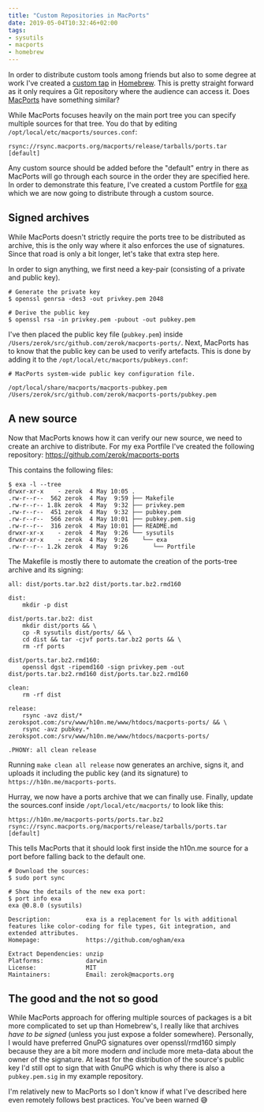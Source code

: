 ```yaml
---
title: "Custom Repositories in MacPorts"
date: 2019-05-04T10:32:46+02:00
tags:
- sysutils
- macports
- homebrew
---
```


In order to distribute custom tools among friends but also to some degree at work I've created a [custom tap](https://docs.brew.sh/Taps) in [Homebrew](https://brew.sh). This is pretty straight forward as it only requires a Git repository where the audience can access it. Does [MacPorts](https://www.macports.org) have something similar?

While MacPorts focuses heavily on the main port tree you can specify multiple sources for that tree. You do that by editing `/opt/local/etc/macports/sources.conf`:

```
rsync://rsync.macports.org/macports/release/tarballs/ports.tar [default]
```

Any custom source should be added before the "default" entry in there as MacPorts will go through each source in the order they are specified here. In order to demonstrate this feature, I've created a custom Portfile for [exa][] which we are now going to distribute through a custom source.

## Signed archives

While MacPorts doesn't strictly require the ports tree to be distributed as archive, this is the only way where it also enforces the use of signatures. Since that road is only a bit longer, let's take that extra step here.

In order to sign anything, we first need a key-pair (consisting of a private and public key).

```
# Generate the private key
$ openssl genrsa -des3 -out privkey.pem 2048

# Derive the public key
$ openssl rsa -in privkey.pem -pubout -out pubkey.pem
```

I've then placed the public key file (`pubkey.pem`) inside `/Users/zerok/src/github.com/zerok/macports-ports/`. Next, MacPorts has to know that the public key can be used to verify artefacts. This is done by adding it to the `/opt/local/etc/macports/pubkeys.conf`:

```
# MacPorts system-wide public key configuration file.

/opt/local/share/macports/macports-pubkey.pem
/Users/zerok/src/github.com/zerok/macports-ports/pubkey.pem
```

## A new source

Now that MacPorts knows how it can verify our new source, we need to create an archive to distribute. For my exa Portfile I've created the following repository: <https://github.com/zerok/macports-ports>

This contains the following files:

```
$ exa -l --tree
drwxr-xr-x    - zerok  4 May 10:05 .
.rw-r--r--  562 zerok  4 May  9:59 ├── Makefile
.rw-r--r-- 1.8k zerok  4 May  9:32 ├── privkey.pem
.rw-r--r--  451 zerok  4 May  9:32 ├── pubkey.pem
.rw-r--r--  566 zerok  4 May 10:01 ├── pubkey.pem.sig
.rw-r--r--  316 zerok  4 May 10:01 ├── README.md
drwxr-xr-x    - zerok  4 May  9:26 └── sysutils
drwxr-xr-x    - zerok  4 May  9:26    └── exa
.rw-r--r-- 1.2k zerok  4 May  9:26       └── Portfile
```

The Makefile is mostly there to automate the creation of the ports-tree archive and its signing:

```
all: dist/ports.tar.bz2 dist/ports.tar.bz2.rmd160

dist:
	mkdir -p dist

dist/ports.tar.bz2: dist
	mkdir dist/ports && \
	cp -R sysutils dist/ports/ && \
	cd dist && tar -cjvf ports.tar.bz2 ports && \
	rm -rf ports

dist/ports.tar.bz2.rmd160:
	openssl dgst -ripemd160 -sign privkey.pem -out dist/ports.tar.bz2.rmd160 dist/ports.tar.bz2.rmd160

clean:
	rm -rf dist

release:
	rsync -avz dist/* zerokspot.com:/srv/www/h10n.me/www/htdocs/macports-ports/ && \
	rsync -avz pubkey.* zerokspot.com:/srv/www/h10n.me/www/htdocs/macports-ports/

.PHONY: all clean release
```

Running `make clean all release` now generates an archive, signs it, and uploads it including the public key (and its signature) to `https://h10n.me/macports-ports`.

Hurray, we now have a ports archive that we can finally use. Finally, update the sources.conf inside `/opt/local/etc/macports/` to look like this:

```
https://h10n.me/macports-ports/ports.tar.bz2
rsync://rsync.macports.org/macports/release/tarballs/ports.tar [default]
```

This tells MacPorts that it should look first inside the h10n.me source for a port before falling back to the default one.

```
# Download the sources:
$ sudo port sync

# Show the details of the new exa port:
$ port info exa
exa @0.8.0 (sysutils)

Description:          exa is a replacement for ls with additional features like color-coding for file types, Git integration, and extended attributes.
Homepage:             https://github.com/ogham/exa

Extract Dependencies: unzip
Platforms:            darwin
License:              MIT
Maintainers:          Email: zerok@macports.org
```

## The good and the not so good

While MacPorts approach for offering multiple sources of packages is a bit more complicated to set up than Homebrew's, I really like that archives *have to be signed* (unless you just expose a folder somewhere). Personally, I would have preferred GnuPG signatures over openssl/rmd160 simply because they are a bit more modern *and* include more meta-data about the owner of the signature. At least for the distribution of the source's public key I'd still opt to sign that with GnuPG which is why there is also a `pubkey.pem.sig` in my example repository.

I'm relatively new to MacPorts so I don't know if what I've described here even remotely follows best practices. You've been warned 😅

[exa]: https://the.exa.website/

